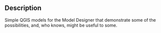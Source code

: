 ## Description

Simple QGIS models for the Model Designer that demonstrate some of the possibilities, and, who knows, might be useful to some.


